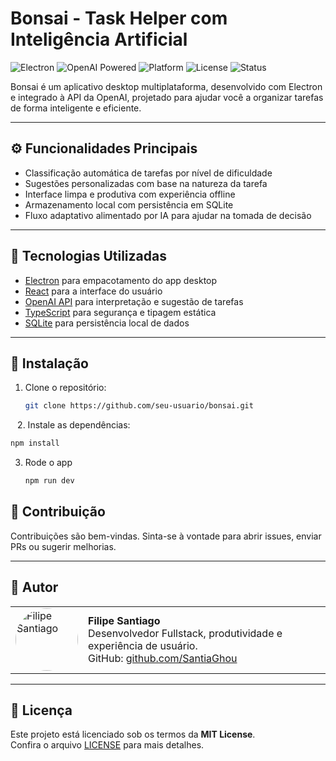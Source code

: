 #  Bonsai - Task Helper com Inteligência Artificial

![Electron](https://img.shields.io/badge/Electron-27.x-blue?logo=electron)
![OpenAI Powered](https://img.shields.io/badge/OpenAI-API-green?logo=openai)
![Platform](https://img.shields.io/badge/Plataforma-Windows%20%7C%20MacOS%20%7C%20Linux-lightgrey)
![License](https://img.shields.io/badge/Licença-MIT-blue)
![Status](https://img.shields.io/badge/Status-Em%20Desenvolvimento-yellow)

Bonsai é um aplicativo desktop multiplataforma, desenvolvido com Electron e integrado à API da OpenAI, projetado para ajudar você a organizar tarefas de forma inteligente e eficiente.

---

## ⚙️ Funcionalidades Principais

- Classificação automática de tarefas por nível de dificuldade
- Sugestões personalizadas com base na natureza da tarefa
- Interface limpa e produtiva com experiência offline
- Armazenamento local com persistência em SQLite
- Fluxo adaptativo alimentado por IA para ajudar na tomada de decisão

---

## 🧰 Tecnologias Utilizadas

- [Electron](https://www.electronjs.org/) para empacotamento do app desktop
- [React](https://reactjs.org/) para a interface do usuário
- [OpenAI API](https://platform.openai.com/docs) para interpretação e sugestão de tarefas
- [TypeScript](https://www.typescriptlang.org/) para segurança e tipagem estática
- [SQLite](https://www.sqlite.org/index.html) para persistência local de dados

---

## 🚀 Instalação

1. Clone o repositório:
   ```bash
   git clone https://github.com/seu-usuario/bonsai.git
  ``` ```
2. Instale as dependências:
   ```bash
   npm install
 ```
3. Rode o app
    ```bash
    npm run dev
     ```
## 🤝 Contribuição

Contribuições são bem-vindas. Sinta-se à vontade para abrir issues, enviar PRs ou sugerir melhorias.

---

## 👤 Autor

<table>
  <tr>
    <td>
      <img src="https://github.com/SantiaGhou.png" width="100" style="border-radius: 50%" alt="Filipe Santiago"/>
    </td>
    <td>
      <strong>Filipe Santiago</strong><br/>
      Desenvolvedor Fullstack, produtividade e experiência de usuário.<br/>
      GitHub: <a href="https://github.com/SantiaGhou">github.com/SantiaGhou</a>
    </td>
  </tr>
</table>

---

## 📄 Licença

Este projeto está licenciado sob os termos da **MIT License**.  
Confira o arquivo [LICENSE](./LICENSE) para mais detalhes.


